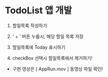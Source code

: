#  TodoList 앱 개발

1) 할일목록 작성하기

2)  ' + ' 버튼 누를시, 해당 할일 목록 저장

3) 할일목록에 Today 표시하기

4) checkBox 선택시 할일목록에서 제거하기!

* 구현 영상은 [ AppRun.mov ] 동영상 파일 확인!

